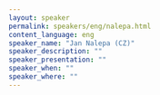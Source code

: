 ```yaml
---
layout: speaker
permalink: speakers/eng/nalepa.html
content_language: eng
speaker_name: "Jan Nalepa (CZ)"
speaker_description: ""
speaker_presentation: ""
speaker_when: ""
speaker_where: ""
---
```

